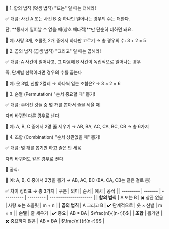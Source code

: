 🌟 1. 합의 법칙 (덧셈 법칙)
"또는" 일 때는 더해라!

✅ 개념:
사건 A 또는 사건 B 중 하나만 일어나는 경우의 수는 더한다.

단, **동시에 일어날 수 없을 때(상호 배타적)**만 단순히 더하면 돼요.

📘 예:
사탕 3개, 초콜릿 2개 중에서 하나만 고르기
→ 총 경우의 수: 3 + 2 = 5

🌟 2. 곱의 법칙 (곱셈 법칙)
"그리고" 일 때는 곱해라!

✅ 개념:
A 사건이 일어나고, 그 다음에 B 사건이 독립적으로 일어나는 경우

즉, 단계별 선택이라면 경우의 수를 곱는다

📘 예:
옷 3벌, 신발 2켤레 → 하나씩 입는 조합은?
→ 3 × 2 = 6

🌟 3. 순열 (Permutation)
"순서 중요할 때" 뽑기!

✅ 개념:
주어진 것들 중 몇 개를 뽑아서 줄을 세울 때

자리 바뀌면 다른 경우로 센다


📘 예:
A, B, C 중에서 2명 줄 세우기
→ AB, BA, AC, CA, BC, CB → 총 6가지

🌟 4. 조합 (Combination)
"순서 상관없을 때" 뽑기!

✅ 개념:
몇 개를 뽑기만 하고 줄은 안 세움

자리 바뀌어도 같은 경우로 센다

🎯 공식:

📘 예:
A, B, C 중에서 2명을 뽑기 → AB, AC, BC (BA, CA, CB는 같은 걸로 봄)

✅ 차이 정리표
→ 총 3가지
| 구분        | 의미      | 순서         | 예시        | 공식                    |
| --------- | ------- | ---------- | --------- | --------------------- |
| **합의 법칙** | A 또는 B  | ✖️ 상관 없음   | 사탕 또는 초콜릿 | m + n                 |
| **곱의 법칙** | A 그리고 B | ✔️ 단계적으로   | 옷 × 신발    | m × n                 |
| **순열**    | 줄 세우기   | ✔️ 중요      | AB ≠ BA   | $\frac{n!}{(n-r)!}$   |
| **조합**    | 뽑기만     | ✖️ 중요하지 않음 | AB = BA   | $\frac{n!}{r!(n-r)!}$ |
